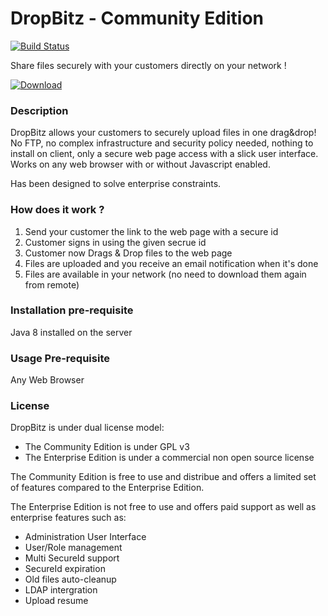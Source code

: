 DropBitz - Community Edition
========

[![Build Status](https://drone.io/github.com/teknux-org/dropbitz/status.png)](https://drone.io/github.com/teknux-org/dropbitz/latest)

Share files securely with your customers directly on your network !

[ ![Download](https://api.bintray.com/packages/teknux/DropBitz-CE/Dropbitz/images/download.png) ](https://bintray.com/teknux/DropBitz-CE/Dropbitz/_latestVersion)

### Description

DropBitz allows your customers to securely upload files in one drag&drop! No FTP, no complex infrastructure and security policy needed, nothing to install on client, only a secure web page access with a slick user interface. Works on any web browser with or without Javascript enabled.

Has been designed to solve enterprise constraints.

### How does it work ?
1. Send your customer the link to the web page with a secure id
2. Customer signs in using the given secrue id
3. Customer now Drags & Drop files to the web page
4. Files are uploaded and you receive an email notification when it's done
5. Files are available in your network (no need to download them again from remote)

### Installation pre-requisite
Java 8 installed on the server

### Usage Pre-requisite
Any Web Browser

### License
DropBitz is under dual license model:
  * The Community Edition is under GPL v3
  * The Enterprise Edition is under a commercial non open source license

The Community Edition is free to use and distribue and offers a limited set of features compared to the Enterprise Edition.

The Enterprise Edition is not free to use and offers paid support as well as enterprise features such as:
  * Administration User Interface
  * User/Role management
  * Multi SecureId support
  * SecureId expiration
  * Old files auto-cleanup
  * LDAP intergration
  * Upload resume
